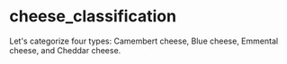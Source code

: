 # cheese_classification
Let's categorize four types: Camembert cheese, Blue cheese, Emmental cheese, and Cheddar cheese.
